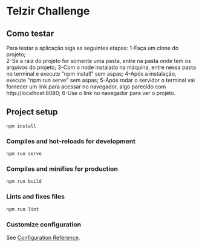# Telzir Challenge

## Como testar
Para testar a aplicação siga as seguintes etapas:
1-Faça um clone do projeto;<br />
2-Se a raiz do projeto for somente uma pasta, entre na pasta onde tem os arquivos do projeto;
3-Com o node instalado na máquina, entre nessa pasta no terminal e execute "npm install" sem aspas;
4-Após a instalação, execute "npm run serve" sem aspas;
5-Ápós rodar o servidor o terminal vai fornecer um link para acessar no navegador, algo parecido com http://localhost:8080;
6-Use o link no navegador para ver o projeto.

## Project setup
```
npm install
```

### Compiles and hot-reloads for development
```
npm run serve
```

### Compiles and minifies for production
```
npm run build
```

### Lints and fixes files
```
npm run lint
```

### Customize configuration
See [Configuration Reference](https://cli.vuejs.org/config/).
